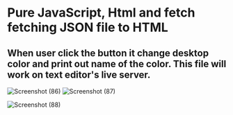 # Pure JavaScript, Html and fetch fetching JSON file to HTML

 

## When user click the button it change desktop color and print out name of the color. This file will work on text editor's live server. 
![Screenshot (86)](https://user-images.githubusercontent.com/47625626/58156236-4fea7600-7c7e-11e9-9971-9066ff538922.png)
![Screenshot (87)](https://user-images.githubusercontent.com/47625626/58156246-54af2a00-7c7e-11e9-90c7-2f209a9f659f.png)

![Screenshot (88)](https://user-images.githubusercontent.com/47625626/58156252-5b3da180-7c7e-11e9-943b-86d58b4749b3.png)


